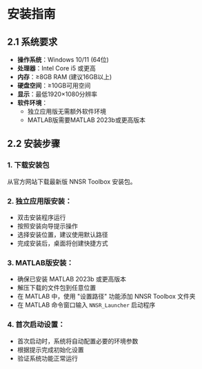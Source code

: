 # 安装指南

## 2.1 系统要求

- **操作系统**：Windows 10/11 (64位)
- **处理器**：Intel Core i5 或更高
- **内存**：≥8GB RAM (建议16GB以上)
- **硬盘空间**：≥10GB可用空间
- **显示**：最低1920×1080分辨率
- **软件环境**：
  - 独立应用版无需额外软件环境
  - MATLAB版需要MATLAB 2023b或更高版本

## 2.2 安装步骤

### 1. 下载安装包
从官方网站下载最新版 NNSR Toolbox 安装包。

### 2. 独立应用版安装：
- 双击安装程序运行
- 按照安装向导提示操作
- 选择安装位置，建议使用默认路径
- 完成安装后，桌面将创建快捷方式

### 3. MATLAB版安装：
- 确保已安装 MATLAB 2023b 或更高版本
- 解压下载的文件包到任意位置
- 在 MATLAB 中，使用 "设置路径" 功能添加 NNSR Toolbox 文件夹
- 在 MATLAB 命令窗口输入 `NNSR_Launcher` 启动程序

### 4. 首次启动设置：
- 首次启动时，系统将自动配置必要的环境参数
- 根据提示完成初始化设置
- 验证系统功能正常运行
